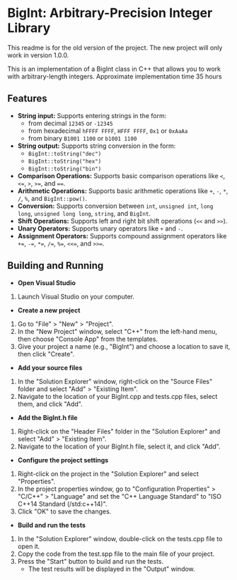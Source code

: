 # BigInt: Arbitrary-Precision Integer Library

This readme is for the old version of the project. The new project will only work in version 1.0.0.

This is an implementation of a BigInt class in C++ that allows you to work with arbitrary-length integers.
Approximate implementation time 35 hours

## Features

- **String input:** Supports entering strings in the form:
  - from decimal `12345` or `-12345`
  - from hexadecimal `hFFFF FFFF`, `HFFF FFFF`, `0x1` or `0xAaAa`
  - from binary `B1001 1100` or `b1001 1100`
- **String output:** Supports string conversion in the form:
  - `BigInt::toString("dec")`
  - `BigInt::toString("hex")`
  - `BigInt::toString("bin")`
- **Comparison Operations:** Supports basic comparison operations like `<`, `<=`, `>`, `>=`, and `==`.
- **Arithmetic Operations:** Supports basic arithmetic operations like `+`, `-`, `*`, `/`, `%`, and `BigInt::pow()`.
- **Conversion:** Supports conversion between `int`, `unsigned int`, `long long`, `unsigned long long`, `string`, and `BigInt`.
- **Shift Operations:** Supports left and right bit shift operations (`<<` and `>>`).
- **Unary Operators:** Supports unary operators like `+` and `-`.
- **Assignment Operators:** Supports compound assignment operators like `+=`, `-=`, `*=`, `/=`, `%=`, `<<=`, and `>>=`.

## Building and Running

- **Open Visual Studio**

1. Launch Visual Studio on your computer.

- **Create a new project**

1. Go to "File" > "New" > "Project".
2. In the "New Project" window, select "C++" from the left-hand menu, then choose "Console App" from the templates.
3. Give your project a name (e.g., "BigInt") and choose a location to save it, then click "Create".

- **Add your source files**

1. In the "Solution Explorer" window, right-click on the "Source Files" folder and select "Add" > "Existing Item".
2. Navigate to the location of your BigInt.cpp and tests.cpp files, select them, and click "Add".

- **Add the BigInt.h file**

1. Right-click on the "Header Files" folder in the "Solution Explorer" and select "Add" > "Existing Item".
2. Navigate to the location of your BigInt.h file, select it, and click "Add".

- **Configure the project settings**

1. Right-click on the project in the "Solution Explorer" and select "Properties".
2. In the project properties window, go to "Configuration Properties" > "C/C++" > "Language" and set the "C++ Language Standard" to "ISO C++14 Standard (/std:c++14)".
3. Click "OK" to save the changes.

- **Build and run the tests**

1. In the "Solution Explorer" window, double-click on the tests.cpp file to open it.
2. Copy the code from the test.spp file to the main file of your project.
3. Press the "Start" button to build and run the tests.
   - The test results will be displayed in the "Output" window.
